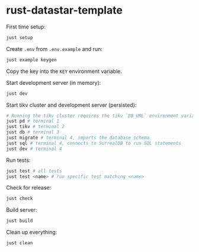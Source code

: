 # rust-datastar-template

First time setup:

```bash
just setup
```

Create `.env` from `.env.example` and run:

```bash
just example keygen
```

Copy the key into the `KEY` environment variable.

Start development server (in memory):

```bash
just dev
```

Start tikv cluster and development server (persisted):

```bash
# Running the tikv cluster requires the tikv `DB_URL` environment variable.
just pd # terminal 1
just tikv # terminal 2
just db # terminal 3
just migrate # terminal 4, imports the database schema
just sql # terminal 4, connects to SurrealDB to run SQL statements
just dev # terminal 4
```

Run tests:

```bash
just test # all tests
just test <name> # run specific test matching <name>
```

Check for release:

```bash
just check
```

Build server:

```bash
just build
```

Clean up everything:

```bash
just clean
```
